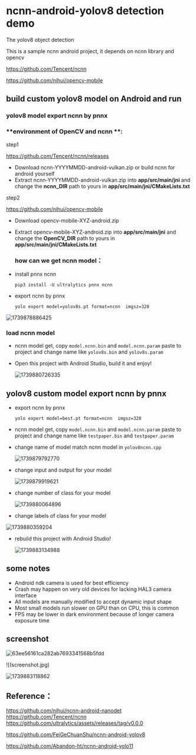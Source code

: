 # ncnn-android-yolov8 detection demo

The yolov8 object detection

This is a sample ncnn android project, it depends on ncnn library and opencv

https://github.com/Tencent/ncnn

https://github.com/nihui/opencv-mobile

## build custom yolov8 model on Android and run

### yolov8 model export ncnn by pnnx 

### **environment of OpenCV and ncnn **:

step1

<https://github.com/Tencent/ncnn/releases>

- Download ncnn-YYYYMMDD-android-vulkan.zip or build ncnn for android yourself
- Extract ncnn-YYYYMMDD-android-vulkan.zip into **app/src/main/jni** and change the **ncnn_DIR** path to yours in **app/src/main/jni/CMakeLists.txt**

step2

<https://github.com/nihui/opencv-mobile>

- Download opencv-mobile-XYZ-android.zip

- Extract opencv-mobile-XYZ-android.zip into **app/src/main/jni** and change the **OpenCV_DIR** path to yours in **app/src/main/jni/CMakeLists.txt**

  ### **how can we get ncnn model**：

- install pnnx ncnn

  ```
  pip3 install -U ultralytics pnnx ncnn
  ```

- export ncnn by pnnx

  ```
  yolo export model=yolov8s.pt format=ncnn  imgsz=320
  ```

![1739878886425](img\1739878886425.png)

### load ncnn model

- ncnn model get,  copy `model.ncnn.bin` and `model.ncnn.param` paste to project and change name like `yolov8s.bin` and `yolov8s.param`

- Open this project with Android Studio, build it and enjoy!

  ![1739880726335](img\1739880726335.png)

## yolov8 custom model export ncnn by pnnx 

- export ncnn by pnnx

  ```
  yolo export model=best.pt format=ncnn  imgsz=320
  ```

- ncnn model get,  copy `model.ncnn.bin` and `model.ncnn.param` paste to project and change name like `testpaper.bin` and `testpaper.param`

- change name of model match ncnn model  in `yolov8ncnn.cpp`

  ![1739879792770](img\1739879792770.png)

- change input and output for your model

  ![1739879919621](img\1739879919621.png)

- change number of class for your model

  ![1739880064896](img\1739880064896.png)

- change labels of class for your model

![1739880359204](img\1739880359204.png)

- rebuild this project with Android Studio!

  ![1739883134988](img\1739883134988.png)

## some notes

- Android ndk camera is used for best efficiency
- Crash may happen on very old devices for lacking HAL3 camera interface
- All models are manually modified to accept dynamic input shape
- Most small models run slower on GPU than on CPU, this is common
- FPS may be lower in dark environment because of longer camera exposure time

## screenshot

![63ee56161ca282ab7693341568b5fdd](img\1739880726335.png)

![(screenshot.jpg)

![1739883118862](img\1739883118862.png)

## Reference：  

https://github.com/nihui/ncnn-android-nanodet  
https://github.com/Tencent/ncnn  
https://github.com/ultralytics/assets/releases/tag/v0.0.0

https://github.com/FeiGeChuanShu/ncnn-android-yolov8

https://github.com/Abandon-ht/ncnn-android-yolo11
